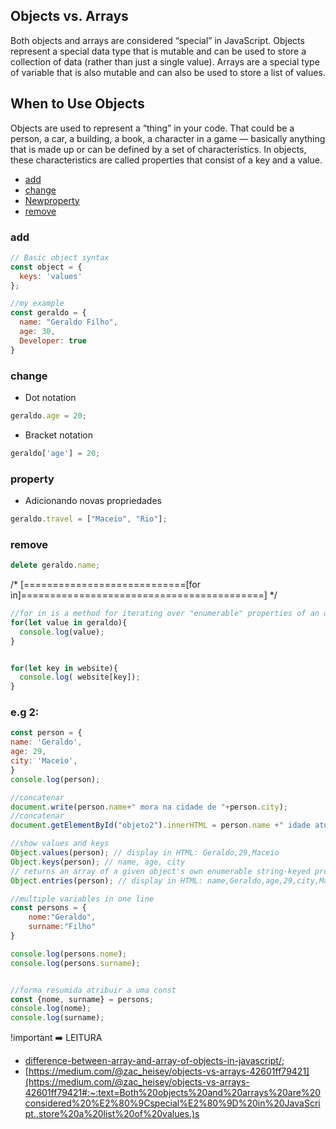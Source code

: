 ## Objects vs. Arrays
Both objects and arrays are considered “special” in JavaScript. Objects represent a special data type that is mutable and can be used to store a collection of data (rather than just a single value). Arrays are a special type of variable that is also mutable and can also be used to store a list of values.

## When to Use Objects
Objects are used to represent a “thing” in your code. That could be a person, a car, a building, a book, a character in a game — basically anything that is made up or can be defined by a set of characteristics. In objects, these characteristics are called properties that consist of a key and a value.

- [add](#add)
- [change](#change)
- [Newproperty](#property)
- [remove](#remove)


### add

```js
// Basic object syntax
const object = {
  keys: 'values'
};

//my example
const geraldo = {
  name: "Geraldo Filho",
  age: 30,
  Developer: true
}
```
### change

- Dot notation
```js
geraldo.age = 20;
```

- Bracket notation
```js
geraldo['age'] = 20;
```

### property

- Adicionando novas propriedades

```js
geraldo.travel = ["Maceio", "Rio"];
```

### remove

```js
delete geraldo.name;
```



/* [============================[for in]==========================================] */

```js
//for in is a method for iterating over "enumerable" properties of an object.
for(let value in geraldo){
  console.log(value);
}


for(let key in website){
  console.log( website[key]);
}
```


### e.g 2: 

```js
const person = {
name: 'Geraldo',
age: 29,
city: 'Maceio',
}
console.log(person);

//concatenar
document.write(person.name+" mora na cidade de "+person.city);
//concatenar
document.getElementById("objeto2").innerHTML = person.name +" idade atual: "+person.age;

//show values and keys
Object.values(person); // display in HTML: Geraldo,29,Maceio
Object.keys(person); // name, age, city
// returns an array of a given object's own enumerable string-keyed property [key, value]
Object.entries(person); // display in HTML: name,Geraldo,age,29,city,Maceio

//multiple variables in one line
const persons = {
    nome:"Geraldo",
    surname:"Filho"
}

console.log(persons.nome);
console.log(persons.surname);


//forma resumida atribuir a uma const
const {nome, surname} = persons;
console.log(nome);
console.log(surname);

```

!important :arrow_right: LEITURA 

- [difference-between-array-and-array-of-objects-in-javascript/](https://www.geeksforgeeks.org/difference-between-array-and-array-of-objects-in-javascript/);
- [https://medium.com/@zac_heisey/objects-vs-arrays-42601ff79421](https://medium.com/@zac_heisey/objects-vs-arrays-42601ff79421#:~:text=Both%20objects%20and%20arrays%20are%20considered%20%E2%80%9Cspecial%E2%80%9D%20in%20JavaScript.,store%20a%20list%20of%20values.)s
